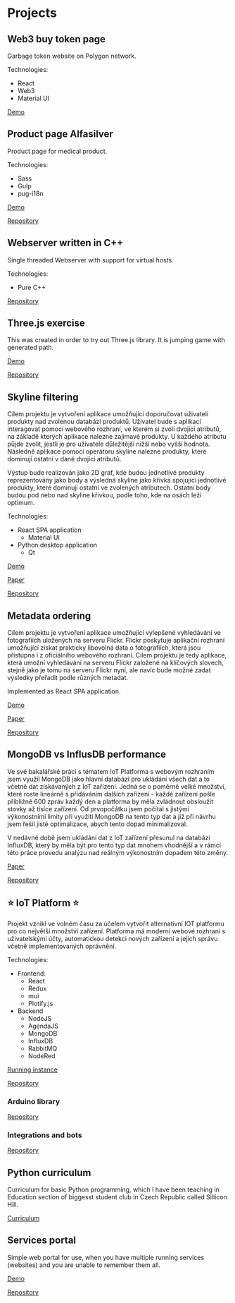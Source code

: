 # Projects

## Web3 buy token page

Garbage token website on Polygon network.

Technologies:

- React
- Web3
- Material UI

[Demo](https://garbage.projects.iotdomu.cz/)

## Product page Alfasilver

Product page for medical product.

Technologies:

- Sass
- Gulp
- pug-i18n

[Demo](https://alfasilver.projects.iotdomu.cz/)

[Repository](https://github.com/founek2/Alfasilver/tree/main)

## Webserver written in C++

Single threaded Webserver with support for virtual hosts.

Technologies:

- Pure C++

[Repository](https://github.com/founek2/cpp-web-server)

## Three.js exercise

This was created in order to try out Three.js library. It is jumping game with generated path.

[Demo](http://threejs.projects.iotdomu.cz)

[Repository](https://github.com/founek2/threejs-jumping-game)

## Skyline filtering

Cílem projektu je vytvoření aplikace umožňující doporučovat uživateli produkty nad zvolenou databází produktů. Uživatel bude s aplikací interagovat pomocí webového rozhraní, ve kterém si zvolí dvojici atributů, na základě kterých aplikace nalezne zajímavé produkty. U každého atributu půjde zvolit, jestli je pro uživatele důležitější nižší nebo vyšší hodnota. Následně aplikace pomocí operátoru skyline nalezne produkty, které dominují ostatní v dané dvojici atributů.

Výstup bude realizován jako 2D graf, kde budou jednotlivé produkty reprezentovány jako body a výsledná skyline jako křivka spojující jednotlivé produkty, které dominují ostatní ve zvolených atributech. Ostatní body budou pod nebo nad skyline křivkou, podle toho, kde na osách leží optimum.

Technologies:

- React SPA application
  - Material UI
- Python desktop application
  - Qt

[Demo](https://skyline.projects.iotdomu.cz/)

[Paper](./_media/skyline.pdf)

[Repository](https://github.com/founek2/school-projects/tree/master/bi-wvm)

## Metadata ordering

Cílem projektu je vytvoření aplikace umožňující vylepšené vyhledávání ve fotografiích uložených na serveru Flickr. Flickr poskytuje aplikační rozhraní umožňující získat prakticky libovolná data o fotografiích, která jsou přístupna i z oficiálního webového rozhraní. Cílem projektu je tedy aplikace, která umožní vyhledávání na serveru Flickr založené na klíčových slovech, stejně jako je tomu na serveru Flickr nyní, ale navíc bude možné zadat výsledky přeřadit podle různých metadat.

Implemented as React SPA application.

[Demo](https://metadata.projects.iotdomu.cz/)

[Paper](./_media/metadata.pdf)

[Repository](https://github.com/founek2/school-projects/tree/master/ni-vmm)

## MongoDB vs InflusDB performance

Ve své bakalářské práci s tématem IoT Platforma s webovým rozhraním jsem využil MongoDB jako hlavní databázi pro ukládání všech dat a to včetně dat získávaných z IoT zařízení. Jedná se o poměrně velké množství, které roste lineárně s přidáváním dalších zařízení - každé zařízení pošle přibližně 600 zpráv každý den a platforma by měla zvládnout obsloužit stovky až tisíce zařízení. Od prvopočátku jsem počítal s jistými výkonostními limity při využití MongoDB na tento typ dat a již při návrhu jsem řešil jisté optimalizace, abych tento dopad minimalizoval.

V nedávné době jsem ukládání dat z IoT zařízení přesunul na databázi InfluxDB, který by měla být pro tento typ dat mnohem vhodnější a v rámci této práce provedu analýzu nad reálným výkonostním dopadem této změny.

[Paper](./_media/mongo_vs_influx.pdf)

[Repository](https://github.com/founek2/school-projects/tree/master/NI-PDB)

## ⭐ IoT Platform ⭐

Projekt vznikl ve volném času za účelem vytvořit alternativní IOT platformu pro co největší množství zařízení. Platforma má moderní webové rozhraní s uživatelskými účty, automatickou detekci nových zařízení a jejich správu včetně implementovaných oprávnění.

Technologies:

- Frontend:
  - React
  - Redux
  - mui
  - Plotify.js
- Backend
  - NodeJS
  - AgendaJS
  - MongoDB
  - InfluxDB
  - RabbitMQ
  - NodeRed

[Running instance](https://ng.iotdomu.cz)

[Repository](https://github.com/founek2/IOT-Platforma)

### Arduino library

[Repository](https://github.com/founek2/IoT-Platform-library)

### Integrations and bots

[Repository](https://github.com/founek2/IOT-Platforma-bots)

## Python curriculum

Curriculum for basic Python programming, which I have been teaching in Education section of biggesst student club in Czech Republic called Sillicon Hill.

[Curriculum](https://python.iotdomu.cz/)

## Services portal

Simple web portal for use, when you have multiple running services (websites) and you are unable to remember them all.

[Demo](https://sluzby.iotdomu.cz/)

[Repository](https://github.com/founek2/services-portal)
 